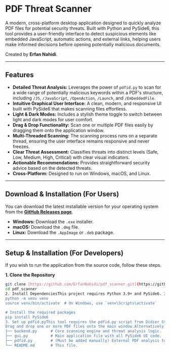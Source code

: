 # PDF Threat Scanner

A modern, cross-platform desktop application designed to quickly analyze PDF files for potential security threats. Built with Python and PySide6, this tool provides a user-friendly interface to detect suspicious elements like embedded JavaScript, automatic actions, and external links, helping users make informed decisions before opening potentially malicious documents.

Created by **Erfan Nahidi**.


---

## Features

* **Detailed Threat Analysis:** Leverages the power of `pdfid.py` to scan for a wide range of potentially malicious keywords within a PDF's structure, including `/JS`, `/JavaScript`, `/OpenAction`, `/Launch`, and `/EmbeddedFile`.
* **Intuitive Graphical User Interface:** A clean, modern, and responsive UI built with PySide6 that makes scanning files effortless.
* **Light & Dark Modes:** Includes a stylish theme toggle to switch between light and dark modes for user comfort.
* **Drag & Drop Functionality:** Scan one or multiple PDF files easily by dragging them onto the application window.
* **Multi-Threaded Scanning:** The scanning process runs on a separate thread, ensuring the user interface remains responsive and never freezes.
* **Clear Threat Assessment:** Classifies threats into distinct levels (Safe, Low, Medium, High, Critical) with clear visual indicators.
* **Actionable Recommendations:** Provides straightforward security advice based on the detected threats.
* **Cross-Platform:** Designed to run on Windows, macOS, and Linux.

---

## Download & Installation (For Users)

You can download the latest installable version for your operating system from the **[GitHub Releases page](https://github.com/ErfanNahidi/pdf_scanner/releases)**.

* **Windows:** Download the `.exe` installer.
* **macOS:** Download the `.dmg` file.
* **Linux:** Download the `.AppImage` or `.deb` package.

---

## Setup & Installation (For Developers)

If you wish to run the application from the source code, follow these steps.

**1. Clone the Repository**

```bash
git clone [https://github.com/ErfanNahidi/pdf_scanner.git](https://github.com/ErfanNahidi/pdf_scanner.git)
cd pdf_scanner
2. Install DependenciesThis project requires Python 3.9+ and PySide6. It's highly recommended to use a virtual environment.# Create and activate a virtual environment
python -m venv venv
source venv/bin/activate  # On Windows, use `venv\Scripts\activate`

# Install the required packages
pip install PySide6
3. Set up pdfid.pyThis tool requires the pdfid.py script from Didier Stevens to function.Download pdfid.py from the official source: Didier Stevens' PDF ToolsPlace the downloaded pdfid.py file inside the project directory (the same folder as gui.py and backend.py). The application is designed to find it automatically when placed here.UsageOnce the setup is complete, run the application from the project's root directory:python gui.py
Drag and drop one or more PDF files onto the main window.Alternatively, click the "Or Browse Files" button to open a file dialog.The scan will begin automatically.Click "▼ Show Full Report" on any result card to see a detailed breakdown of all detected PDF keywords and security recommendations.Project Structure/
├── backend.py      # Core scanning engine and threat analysis logic.
├── gui.py          # Main application file with all PySide6 UI code.
├── pdfid.py        # (Must be added manually) External PDF analysis tool.
└── README.md       # This file.
